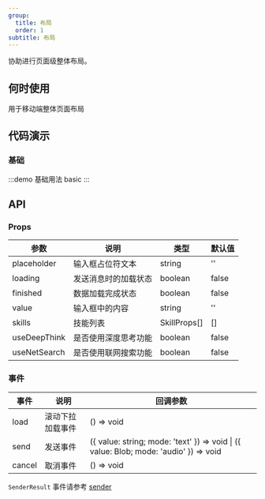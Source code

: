 ```yaml
---
group:
  title: 布局
  order: 1
subtitle: 布局
---
```


协助进行页面级整体布局。

## 何时使用

用于移动端整体页面布局

## 代码演示

### 基础

:::demo 基础用法
basic
:::

## API

### Props

| 参数         | 说明                 | 类型         | 默认值    |
| ------------ | -------------------- | ------------ | --------- |
| placeholder  | 输入框占位符文本     | string       | '' |
| loading      | 发送消息时的加载状态 | boolean      | false     |
| finished     | 数据加载完成状态     | boolean      | false     |
| value        | 输入框中的内容       | string       | '' |
| skills        | 技能列表             | SkillProps[] | []        |
| useDeepThink | 是否使用深度思考功能 | boolean      | false     |
| useNetSearch | 是否使用联网搜索功能 | boolean      | false     |

### 事件

| 事件   | 说明     | 回调参数                                                                              |
| ------ | -------- | ------------------------------------------------------------------------------------- |
| load   | 滚动下拉加载事件 | () => void                                                                            |
| send   | 发送事件 | ({ value: string; mode: 'text' }) => void \| ({ value: Blob; mode: 'audio' }) => void |
| cancel | 取消事件 | () => void                                                                            |

`SenderResult` 事件请参考 [sender](./sender)
